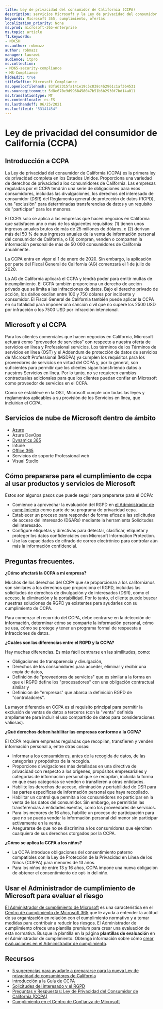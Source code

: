 ```yaml
---
title: Ley de privacidad del consumidor de California (CCPA)
description: servicios Microsoft y la Ley de privacidad del consumidor de California (CCPA).
keywords: Microsoft 365, cumplimiento, ofertas
localization_priority: None
ms.prod: microsoft-365-enterprise
ms.topic: article
f1.keywords:
- NOCSH
ms.author: robmazz
author: robmazz
manager: laurawi
audience: itpro
ms.collection:
- M365-security-compliance
- MS-Compliance
hideEdit: true
titleSuffix: Microsoft Compliance
ms.openlocfilehash: 83fa62315fa141e19c5c838c4b2961c1af364531
ms.sourcegitcommit: 5d8e670e9d9968458047b51b6b2930f7bd14a011
ms.translationtype: MT
ms.contentlocale: es-ES
ms.lasthandoff: 06/25/2021
ms.locfileid: "53141454"
---
```

# <a name="california-consumer-privacy-act-ccpa"></a>Ley de privacidad del consumidor de California (CCPA)

## <a name="ccpa-overview"></a>Introducción a CCPA

La Ley de privacidad del consumidor de California (CCPA) es la primera ley de privacidad completa en los Estados Unidos. Proporciona una variedad de derechos de privacidad a los consumidores de California.  Las empresas reguladas por el CCPA tendrán una serie de obligaciones para esos consumidores, incluidas las divulgaciones, los derechos del interesado de consumidor (DSR) del Reglamento general de protección de datos (RGPD), una "exclusión" para determinadas transferencias de datos y un requisito de "participar" para los menores.

El CCPA solo se aplica a las empresas que hacen negocios en California que satisfacen uno o más de los siguientes requisitos: (1) tienen unos ingresos anuales brutos de más de 25 millones de dólares, o (2) derivan más del 50 % de sus ingresos anuales de la venta de información personal del consumidor de California, o (3) compran, venden o comparten la información personal de más de 50 000 consumidores de California anualmente.

La CCPA entra en vigor el 1 de enero de 2020. Sin embargo, la aplicación por parte del Fiscal General de California (AG) comenzará el 1 de julio de 2020.

La AG de California aplicará el CCPA y tendrá poder para emitir multas de incumplimiento. El CCPA también proporciona un derecho de acción privado que se limita a las infracciones de datos. Bajo el derecho privado de acción, los daños oscilan entre 100 y 750 dólares por incidente y consumidor. El Fiscal General de California también puede aplicar la CCPA en su totalidad para imponer una sanción civil que no supere los 2500 USD por infracción o los 7500 USD por infracción intencional.

## <a name="microsoft-and-the-ccpa"></a>Microsoft y el CCPA

Para los clientes comerciales que hacen negocios en California, Microsoft actuará como "proveedor de servicios" con respecto a nuestra oferta de servicios en línea y Professional servicios.  Los términos de los Términos de servicios en línea (OST) y el Addendum de protección de datos de servicios de Microsoft Professional (MSDPA) ya cumplen los requisitos para los proveedores de servicios en virtud del CCPA y, por lo general, son suficientes para permitir que los clientes sigan transfiriendo datos a nuestros Servicios en línea. Por lo tanto, no se requieren cambios contractuales adicionales para que los clientes puedan confiar en Microsoft como proveedor de servicios en el CCPA.

Como se establece en la OST, Microsoft cumple con todas las leyes y reglamentos aplicables a su provisión de los Servicios en línea, que incluirían el CCPA.  

## <a name="microsoft-in-scope-cloud-services"></a>Servicios de nube de Microsoft dentro de ámbito

- [Azure](https://aka.ms/AzureCompliance)
- Azure DevOps
- [Dynamics 365](https://aka.ms/d365-compliance-list)
- Intune
- [Office 365](https://aka.ms/o365-compliance-framework)
- Servicios de soporte Professional web
- Visual Studio

## <a name="how-you-can-prepare-for-your-ccpa-compliance-when-using-microsoft-products-and-services"></a>Cómo prepararse para el cumplimiento de ccpa al usar productos y servicios de Microsoft

Estos son algunos pasos que puede seguir para prepararse para el CCPA:

- Comience a aprovechar la evaluación del RGPD en [el Administrador de cumplimiento](/microsoft-365/compliance/compliance-manager) como parte de su programa de privacidad ccpa.
- Establecer un proceso para responder de forma eficaz a las solicitudes de acceso del interesado (DSARs) mediante la herramienta Solicitudes del interesado.
- Configure etiquetas y directivas para detectar, clasificar, etiquetar y proteger los datos confidenciales con Microsoft Information Protection.
- Use las capacidades de cifrado de correo electrónico para controlar aún más la información confidencial.

## <a name="frequently-asked-questions"></a>Preguntas frecuentes.

**¿Cómo afectará la CCPA a mi empresa?**

Muchos de los derechos del CCPA que se proporcionan a los californianos son similares a los derechos que proporciona el RGPD, incluidas las solicitudes de derechos de divulgación y de interesados (DSR), como el acceso, la eliminación y la portabilidad. Por lo tanto, el cliente puede buscar nuestras soluciones de RGPD ya existentes para ayudarles con su cumplimiento de CCPA.

Para comenzar el recorrido del CCPA, debe centrarse en la detección de información, determinar cómo se comparte la información personal, cómo se usa, cómo se protege y tener un programa formal de respuesta a infracciones de datos.

**¿Cuáles son las diferencias entre el RGPD y la CCPA?**

Hay muchas diferencias. Es más fácil centrarse en las similitudes, como:

- Obligaciones de transparencia y divulgación,
- Derechos de los consumidores para acceder, eliminar y recibir una copia de datos,
- Definición de "proveedores de servicios" que es similar a la forma en que el RGPD define los "procesadores" con una obligación contractual similar y
- Definición de "empresas" que abarca la definición RGPD de "controladores".

La mayor diferencia en CCPA es el requisito principal para permitir la exclusión de ventas de datos a terceros (con la "venta" definida ampliamente para incluir el uso compartido de datos para consideraciones valiosas).

**¿Qué derechos deben habilitar las empresas conforme a la CCPA?**

El CCPA requiere empresas reguladas que recopilan, transfieren y venden información personal a, entre otras cosas:

- Informar a los consumidores, antes de la recogida de datos, de las categorías y propósitos de la recogida.
- Proporcione divulgaciones más detalladas en una directiva de privacidad con respecto a los orígenes, propósitos empresariales y categorías de información personal que se recopilan, incluida la forma en que esas categorías se venden o transfieren a otras entidades.
- Habilite los derechos de acceso, eliminación y portabilidad de DSR para las partes específicas de información personal que haya recopilado.
- Habilitar un control que permita a los consumidores no participar en la venta de los datos del consumidor. Sin embargo, se permitirán las transferencias a entidades exentas, como los proveedores de servicios.
- Para los menores de 16 años, habilite un proceso de participación para que no se pueda vender la información personal del menor sin participar activamente en la venta.
- Asegurarse de que no se discrimina a los consumidores que ejerciten cualquiera de sus derechos otorgados por la CCPA.

**¿Cómo se aplica la CCPA a los niños?**

- La CCPA introduce obligaciones del consentimiento paterno compatibles con la Ley de Protección de la Privacidad en Línea de los Niños (COPPA) para menores de 13 años.
- Para los niños de entre 13 y 16 años, CCPA impone una nueva obligación de obtener el consentimiento de opt-in del niño.

## <a name="use-microsoft-compliance-manager-to-assess-your-risk"></a>Usar el Administrador de cumplimiento de Microsoft para evaluar el riesgo

[El Administrador de cumplimiento de Microsoft](/microsoft-365/compliance/compliance-manager) es una característica en el [Centro de cumplimiento de Microsoft 365](/microsoft-365/compliance/microsoft-365-compliance-center) que le ayuda a entender la actitud de su organización en relación con el cumplimiento normativo y a tomar medidas para contribuir a reducir los riesgos. El Administrador de cumplimiento ofrece una plantilla premium para crear una evaluación de esta normativa. Busque la plantilla en la página **plantillas de evaluación** en el Administrador de cumplimiento. Obtenga información sobre cómo [crear evaluaciones en el Administrador de cumplimiento](/microsoft-365/compliance/compliance-manager-assessments).

## <a name="resources"></a>Recursos

- [5 sugerencias para ayudarle a prepararse para la nueva Ley de privacidad de consumidores de California](https://aka.ms/M365ComplianceBlog_RSA)
- [Introducción a la Guía de CCPA](https://info.microsoft.com/ww-landing-Five-tips-to-help-you-prepare-for-the-California-Consumer-Privacy-Act.html)
- [Solicitudes del interesado y el RGPD](gdpr-data-subject-requests.md)
- [Preguntas y Respuestas: Ley de Privacidad del Consumidor de California (CCPA)](ccpa-faq.yml)
- [Cumplimiento en el Centro de Confianza de Microsoft](https://www.microsoft.com/trust-center/compliance/compliance-overview)
